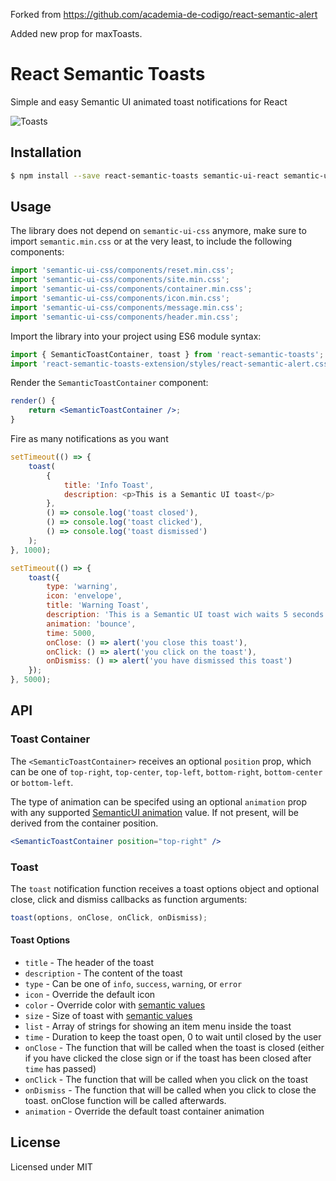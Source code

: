 Forked from https://github.com/academia-de-codigo/react-semantic-alert

Added new prop for maxToasts.

# React Semantic Toasts

Simple and easy Semantic UI animated toast notifications for React

![Toasts](/img/toasts.png?raw=true 'Toasts')

## Installation

```bash
$ npm install --save react-semantic-toasts semantic-ui-react semantic-ui-css
```

## Usage

The library does not depend on `semantic-ui-css` anymore, make sure to import `semantic.min.css` or at the very least, to include the following components:

```javascript
import 'semantic-ui-css/components/reset.min.css';
import 'semantic-ui-css/components/site.min.css';
import 'semantic-ui-css/components/container.min.css';
import 'semantic-ui-css/components/icon.min.css';
import 'semantic-ui-css/components/message.min.css';
import 'semantic-ui-css/components/header.min.css';
```

Import the library into your project using ES6 module syntax:

```javascript
import { SemanticToastContainer, toast } from 'react-semantic-toasts';
import 'react-semantic-toasts-extension/styles/react-semantic-alert.css';
```

Render the `SemanticToastContainer` component:

```jsx
render() {
    return <SemanticToastContainer />;
}
```

Fire as many notifications as you want

```javascript
setTimeout(() => {
    toast(
        {
            title: 'Info Toast',
            description: <p>This is a Semantic UI toast</p>
        },
        () => console.log('toast closed'),
        () => console.log('toast clicked'),
        () => console.log('toast dismissed')
    );
}, 1000);

setTimeout(() => {
    toast({
        type: 'warning',
        icon: 'envelope',
        title: 'Warning Toast',
        description: 'This is a Semantic UI toast wich waits 5 seconds before closing',
        animation: 'bounce',
        time: 5000,
        onClose: () => alert('you close this toast'),
        onClick: () => alert('you click on the toast'),
        onDismiss: () => alert('you have dismissed this toast')
    });
}, 5000);
```

## API

### Toast Container

The `<SemanticToastContainer>` receives an optional `position` prop, which can be one of `top-right`, `top-center`, `top-left`, `bottom-right`, `bottom-center` or `bottom-left`.

The type of animation can be specifed using an optional `animation` prop with any supported [SemanticUI animation](https://semantic-ui.com/modules/transition.html) value. If not present, will be derived from the container position.

```jsx
<SemanticToastContainer position="top-right" />
```

### Toast

The `toast` notification function receives a toast options object and optional close, click and dismiss callbacks as function arguments:

```javascript
toast(options, onClose, onClick, onDismiss);
```

#### Toast Options

-   `title` - The header of the toast
-   `description` - The content of the toast
-   `type` - Can be one of `info`, `success`, `warning`, or `error`
-   `icon` - Override the default icon
-   `color` - Override color with [semantic values](https://react.semantic-ui.com/collections/message/#variations-color)
-   `size` - Size of toast with [semantic values](https://react.semantic-ui.com/collections/message/#variations-size)
-   `list` - Array of strings for showing an item menu inside the toast
-   `time` - Duration to keep the toast open, 0 to wait until closed by the user
-   `onClose` - The function that will be called when the toast is closed (either if you have clicked the close sign or if the toast has been closed after `time` has passed)
-   `onClick` - The function that will be called when you click on the toast
-   `onDismiss` - The function that will be called when you click to close the toast. onClose function will be called afterwards. 
-   `animation` - Override the default toast container animation

## License

Licensed under MIT
